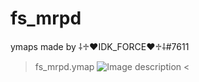 # fs_mrpd
ymaps made by ⸸♱♥IDK_FORCE♥♱⸸#7611
>fs_mrpd.ymap
![Image description](https://cdn.discordapp.com/attachments/784243374269661195/968670910166990848/unknown.png)
<
